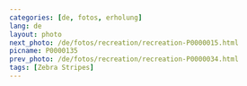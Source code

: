 ```yaml
---
categories: [de, fotos, erholung]
lang: de
layout: photo
next_photo: /de/fotos/recreation/recreation-P0000015.html
picname: P0000135
prev_photo: /de/fotos/recreation/recreation-P0000034.html
tags: [Zebra Stripes]
---
```


